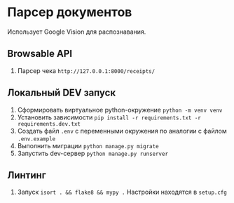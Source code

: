 # Парсер документов

Использует Google Vision для распознавания.

## Browsable API
1. Парсер чека `http://127.0.0.1:8000/receipts/`

## Локальный DEV запуск

1. Сформировать виртуальное python-окружение `python -m venv venv`
2. Установить зависимости `pip install -r requirements.txt -r requirements.dev.txt`
3. Создать файл `.env` с переменными окружения по аналогии с файлом `.env.example`
4. Выполнить миграции `python manage.py migrate`
5. Запустить dev-сервер `python manage.py runserver`

## Линтинг

1. Запуск `isort . && flake8 && mypy .` Настройки находятся в `setup.cfg`
